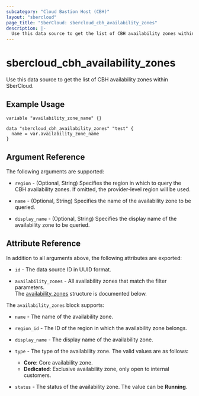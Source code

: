 ```yaml
---
subcategory: "Cloud Bastion Host (CBH)"
layout: "sbercloud"
page_title: "SberCloud: sbercloud_cbh_availability_zones"
description: |-
  Use this data source to get the list of CBH availability zones within SberCloud.
---
```


# sbercloud_cbh_availability_zones

Use this data source to get the list of CBH availability zones within SberCloud.

## Example Usage

```hcl
variable "availability_zone_name" {}

data "sbercloud_cbh_availability_zones" "test" {
  name = var.availability_zone_name
}
```

## Argument Reference

The following arguments are supported:

* `region` - (Optional, String) Specifies the region in which to query the CBH availability zones.
  If omitted, the provider-level region will be used.

* `name` - (Optional, String) Specifies the name of the availability zone to be queried.

* `display_name` - (Optional, String) Specifies the display name of the availability zone to be queried.

## Attribute Reference

In addition to all arguments above, the following attributes are exported:

* `id` - The data source ID in UUID format.

* `availability_zones` - All availability zones that match the filter parameters.  
  The [availability_zones](#cbh_availability_zones) structure is documented below.

<a name="cbh_availability_zones"></a>
The `availability_zones` block supports:

* `name` - The name of the availability zone.

* `region_id` - The ID of the region in which the availability zone belongs.

* `display_name` - The display name of the availability zone.

* `type` - The type of the availability zone. The valid values are as follows:
  + **Core**: Core availability zone.
  + **Dedicated**: Exclusive availability zone, only open to internal customers.

* `status` - The status of the availability zone. The value can be **Running**.
